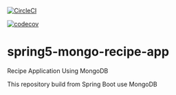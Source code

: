 [![CircleCI](https://circleci.com/gh/vuleenguyen/spring5-mongo-recipe-app-master.svg?style=svg)](https://circleci.com/gh/vuleenguyen/spring5-mongo-recipe-app-master)

[![codecov](https://codecov.io/gh/vuleenguyen/spring5-mongo-recipe-app-master/branch/master/graph/badge.svg)](https://codecov.io/gh/vuleenguyen/spring5-mongo-recipe-app-master)

# spring5-mongo-recipe-app
Recipe Application Using MongoDB

This repository build from Spring Boot use MongoDB
